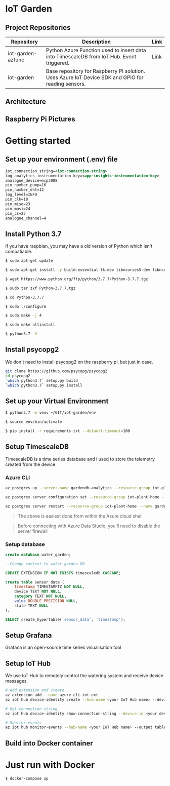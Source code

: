# IoT Garden

## Project Repositories

| Repository        | Description                                                                                        | Link |   
|-------------------|----------------------------------------------------------------------------------------------------|------|
| iot-garden-azfunc | Python Azure Function used to insert data into TimescaleDB from IoT Hub. Event triggered.          |  [Link](https://github.com/richardleeaus/iot-garden-azfunc)    |   
| iot-garden        | Base repository for Raspberry PI solution. Uses Azure IoT Device SDK and GPIO for reading sensors. |      |   
 

## Architecture

## Raspberry Pi Pictures

# Getting started
## Set up your environment (.env) file

```xml
iot_connection_string=<iot-connection-string>
log_analytics_instrumentation_key=<app-insights-instrumentation-key>
analogue_device=mcp3008
pin_number_pump=16
pin_number_dht=12
log_level=INFO
pin_clk=18
pin_miso=23
pin_mosi=24
pin_cs=25
analogue_channel=4
```

## Install Python 3.7

If you have raspbian, you may have a old version of Python which isn't compatiable.

```bash
$ sudo apt-get update

$ sudo apt-get install -y build-essential tk-dev libncurses5-dev libncursesw5-dev libreadline6-dev libdb5.3-dev libgdbm-dev libsqlite3-dev libssl-dev libbz2-dev libexpat1-dev liblzma-dev zlib1g-dev libffi-dev

$ wget https://www.python.org/ftp/python/3.7.7/Python-3.7.7.tgz

$ sudo tar zxf Python-3.7.7.tgz

$ cd Python-3.7.7

$ sudo ./configure

$ sudo make -j 4

$ sudo make altinstall

$ python3.7 -V
```

## Install psycopg2

We don't need to install psycopg2 on the raspberry pi, but just in case.
```bash
git clone https://github.com/psycopg/psycopg2
cd psycopg2
`which python3.7` setup.py build
`which python3.7` setup.py install
```

## Set up your Virtual Environment

```bash
$ python3.7 -m venv ~/GIT/iot-garden/env

$ source env/bin/activate

$ pip install -r requirements.txt --default-timeout=100
```

## Setup TimescaleDB

TimescaleDB is a time series database and i used to store the telemetry created from the device.

### Azure CLI

```sh
az postgres up --server-name gardendb-analytics --resource-group iot-plant-home --sku-name b_gen5_1

az postgres server configuration set --resource-group iot-plant-home --name shared_preload_libraries --value timescaledb --server-name gardendb-analytics

az postgres server restart --resource-group iot-plant-home --name garden​db-analytics
```
> The above is easiest done from within the Azure cloud shell

> Before connecting with Azure Data Studio, you'll need to disable the server firewall

### Setup database
```sql
create database water_garden;

--Change context to water garden DB

CREATE EXTENSION IF NOT EXISTS timescaledb CASCADE;

create table sensor_data (
    timestamp TIMESTAMPTZ NOT NULL,
    device TEXT NOT NULL,
    category TEXT NOT NULL,
    value DOUBLE PRECISION NULL,
    state TEXT NULL
);

SELECT create_hypertable('sensor_data', 'timestamp');
```

## Setup Grafana

Grafana is an open-source time series visualisation tool

## Setup IoT Hub

We use IoT Hub to remotely control the watering system and receive device messages

```sh
# Add extension and create
az extension add --name azure-cli-iot-ext
az iot hub device-identity create --hub-name <your IoT Hub name> --device-id <your device id>

# Get connection string
az iot hub device-identity show-connection-string --device-id <your device id> --hub-name <your IoT Hub name>

# Monitor events
az iot hub monitor-events --hub-name <your IoT Hub name> --output table
```


## Build into Docker container


# Just run with Docker

```bash
$ docker-compose up
```

